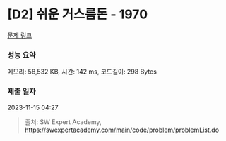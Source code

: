 # [D2] 쉬운 거스름돈 - 1970 

[문제 링크](https://swexpertacademy.com/main/code/problem/problemDetail.do?contestProbId=AV5PsIl6AXIDFAUq) 

### 성능 요약

메모리: 58,532 KB, 시간: 142 ms, 코드길이: 298 Bytes

### 제출 일자

2023-11-15 04:27



> 출처: SW Expert Academy, https://swexpertacademy.com/main/code/problem/problemList.do